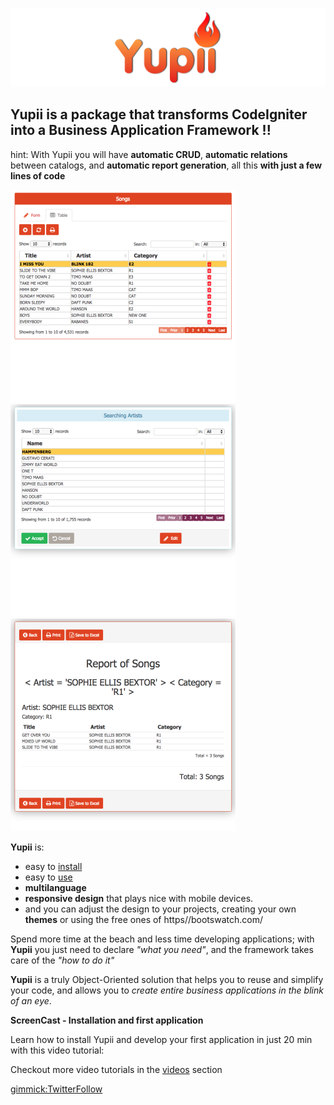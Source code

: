 ![Logo](./img/banner.png)

## **Yupii** is a package that transforms CodeIgniter into a Business Application Framework !!

hint: With Yupii you will have **automatic CRUD**, **automatic relations** between catalogs, and **automatic report generation**, all this **with just a few lines of code**

![](./img/pantallacanciones.png)
![](./img/BusquedaArtistas.png)
![](./img/ReporteCancionesSalida.png)

**Yupii** is:

- easy to [install](install.md)
- easy to [use](quickstart.md)
- **multilanguage**
- **responsive design** that plays nice with mobile devices.
- and you can adjust the design to your projects, creating your own **themes** or using the free ones of https//bootswatch.com/

Spend more time at the beach and less time developing applications; with **Yupii** you just need to declare _"what you need"_, and the framework takes care of the _"how to do it"_

**Yupii** is a truly Object-Oriented solution that helps you to reuse and simplify your code, and allows you to _create entire business applications in the blink of an eye_.

**ScreenCast - Installation and first application**

Learn how to install Yupii and develop your first application in just 20 min with this video tutorial:

[](https://www.youtube.com/watch?v=TFHCEaUTGjA)

Checkout more video tutorials in the [videos](videos.md) section

[gimmick:TwitterFollow](@cgarciagl)

